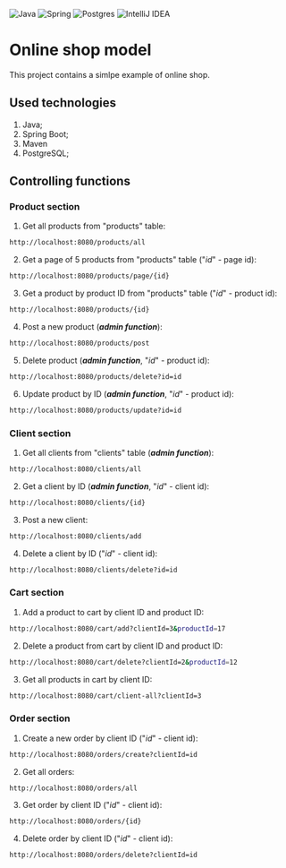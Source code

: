 ![Java](https://img.shields.io/badge/java-%23ED8B00.svg?style=for-the-badge&logo=java&logoColor=white)
![Spring](https://img.shields.io/badge/spring-%236DB33F.svg?style=for-the-badge&logo=spring&logoColor=white)
![Postgres](https://img.shields.io/badge/postgres-%23316192.svg?style=for-the-badge&logo=postgresql&logoColor=white)
![IntelliJ IDEA](https://img.shields.io/badge/IntelliJIDEA-000000.svg?style=for-the-badge&logo=intellij-idea&logoColor=white)
# Online shop model
This project contains a simlpe example of online shop.

## Used technologies
1. Java;
2. Spring Boot;
3. Maven
4. PostgreSQL;

## Controlling functions
### Product section
1. Get all products from "products" table: 
```sh
http://localhost:8080/products/all
```
2. Get a page of 5 products from "products" table ("*id*" - page id): 
```sh
http://localhost:8080/products/page/{id}
```
3. Get a product by product ID from "products" table ("*id*" - product id): 
```sh
http://localhost:8080/products/{id}
```
4. Post a new product (***admin function***):
```sh
http://localhost:8080/products/post
```
5. Delete product (***admin function***, "*id*" - product id):
```sh
http://localhost:8080/products/delete?id=id
```
6. Update product by ID (***admin function***, "*id*" - product id):
```sh
http://localhost:8080/products/update?id=id
```

### Client section
1. Get all clients from "clients" table (***admin function***):
```sh
http://localhost:8080/clients/all
```
2. Get a client by ID (***admin function***, "*id*" - client id):
```sh
http://localhost:8080/clients/{id}
```
3. Post a new client:
```sh
http://localhost:8080/clients/add
```
4. Delete a client by ID ("*id*" - client id):
```sh
http://localhost:8080/clients/delete?id=id
```

### Cart section
1. Add a product to cart by client ID and product ID:
```sh
http://localhost:8080/cart/add?clientId=3&productId=17
```
2. Delete a product from cart by client ID and product ID:
```sh
http://localhost:8080/cart/delete?clientId=2&productId=12
```
3. Get all products in cart by client ID:
```sh
http://localhost:8080/cart/client-all?clientId=3
```

### Order section
1. Create a new order by client ID ("*id*" - client id):
```sh
http://localhost:8080/orders/create?clientId=id
```
2. Get all orders:
```sh
http://localhost:8080/orders/all
```
3. Get order by client ID ("*id*" - client id):
```sh
http://localhost:8080/orders/{id}
```
4. Delete order by client ID ("*id*" - client id):
```sh
http://localhost:8080/orders/delete?clientId=id
```

